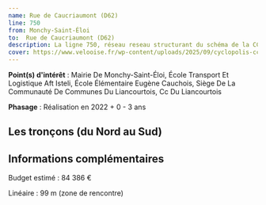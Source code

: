 ```yaml
---
name: Rue de Caucriaumont (D62)
line: 750
from: Monchy-Saint-Éloi
to:  Rue de Caucriaumont (D62) 
description: La ligne 750, réseau reseau structurant du schéma de la CCLVD (tronçon 150) concerne Monchy-Saint-Éloi - Rue de Caucriaumont (D62)
cover: https://www.velooise.fr/wp-content/uploads/2025/09/cyclopolis-cclvd-150.jpg
---
```


**Point(s) d'intérêt** : Mairie De Monchy-Saint-Éloi, École Transport Et Logistique Aft Isteli, École Élémentaire Eugène Cauchois, Siège De La Communauté De Communes Du Liancourtois, Cc Du Liancourtois

**Phasage** : Réalisation en 2022 + 0 - 3 ans

## Les tronçons (du Nord au Sud)

## Informations complémentaires

Budget estimé :  84 386 € 

Linéaire : 99 m (zone de rencontre)

